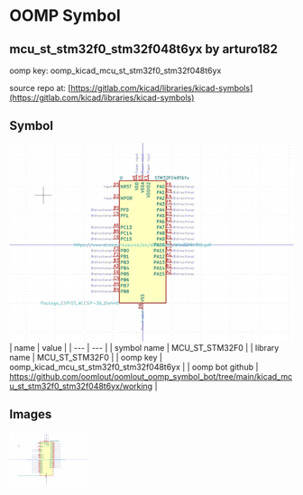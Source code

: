 # OOMP Symbol  
## mcu_st_stm32f0_stm32f048t6yx  by arturo182  
  
oomp key: oomp_kicad_mcu_st_stm32f0_stm32f048t6yx  
  
source repo at: [https://gitlab.com/kicad/libraries/kicad-symbols](https://gitlab.com/kicad/libraries/kicad-symbols)  
## Symbol  
  
[![working.png](working_600.png)](working.png)  
| name | value | 
| --- | --- | 
| symbol name | MCU_ST_STM32F0 | 
| library name | MCU_ST_STM32F0 | 
| oomp key | oomp_kicad_mcu_st_stm32f0_stm32f048t6yx | 
| oomp bot github | https://github.com/oomlout/oomlout_oomp_symbol_bot/tree/main/kicad_mcu_st_stm32f0_stm32f048t6yx/working | 
## Images  
  
[![working.png](working_140.png)](working.png)  
